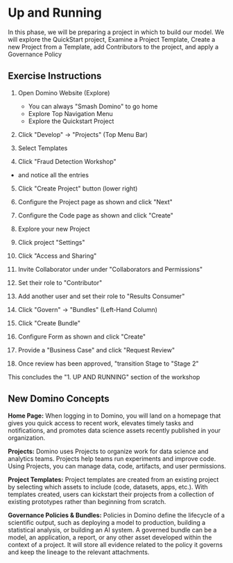 # Up and Running
In this phase, we will be preparing a project in which to build our model.  We will explore the QuickStart project, Examine a Project Template, Create a new Project from a Template, add Contributors to the project, and apply a Governance Policy

## Exercise Instructions

1. Open Domino Website (Explore)
    - You can always "Smash Domino" to go home
    - Explore Top Navigation Menu
    - Explore the Quickstart Project

2. Click "Develop" -> "Projects" (Top Menu Bar)

3. Select Templates

4. Click "Fraud Detection Workshop"
- and notice all the entries

5. Click "Create Project" button (lower right)

6. Configure the Project page as shown and click "Next"

7. Configure the Code page as shown and click "Create"

7. Explore your new Project

8. Click project "Settings"

9. Click "Access and Sharing"

10. Invite Collaborator under under "Collaborators and Permissions"

11. Set their role to "Contributor"

12. Add another user and set their role to "Results Consumer"

13.  Click "Govern" -> "Bundles" (Left-Hand Column)

14. Click "Create Bundle"

15. Configure Form as shown and click "Create"

16.  Provide a "Business Case" and click "Request Review"

17.  Once review has been approved, "transition Stage to "Stage 2"

This concludes the "1. UP AND RUNNING" section of the workshop

## New Domino Concepts
**Home Page:** 
When logging in to Domino, you will land on a homepage that gives you quick access to recent work, elevates timely tasks and notifications, and promotes data science assets recently published in your organization.

**Projects:**
Domino uses Projects to organize work for data science and analytics teams. Projects help teams run experiments and improve code. Using Projects, you can manage data, code, artifacts, and user permissions.

**Project Templates:**
Project templates are created from an existing project by selecting which assets to include (code, datasets, apps, etc.). With templates created, users can kickstart their projects from a collection of existing prototypes rather than beginning from scratch.

**Governance Policies & Bundles:**
Policies in Domino define the lifecycle of a scientific output, such as deploying a model to production, building a statistical analysis, or building an AI system.  A governed bundle can be a model, an application, a report, or any other asset developed within the context of a project. It will store all evidence related to the policy it governs and keep the lineage to the relevant attachments.






